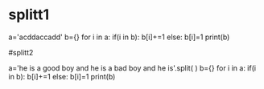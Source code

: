 # splitt1
a='acddaccadd'
b={}
for i in a:
    if(i in b):
        b[i]+=1
    else:
        b[i]=1
print(b)

#splitt2

a='he is a good boy and he is a bad boy and he is'.split( )
b={}
for i in a:
    if(i in b):
        b[i]+=1
    else:
        b[i]=1
print(b)            
